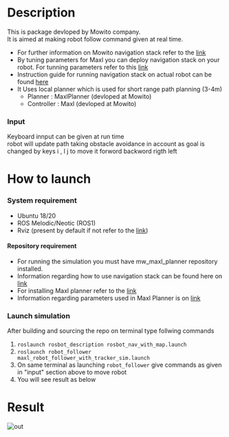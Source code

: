 # Description
This is package devloped by Mowito company. <br/>
It is aimed at making robot follow command given at real time.<br/> 
* For further information on Mowito navigation stack refer to the [link](https://mowito-navstack.readthedocs.io/en/latest/Introduction.html)<br/>
* By tuning parameters for Maxl you can deploy navigation stack on your robot. For tunning parameters refer to this [link](https://mowito-navstack.readthedocs.io/en/latest/tune_maxl.html)<br/>
* Instruction guide for running navigation stack on actual robot can be found [here](https://mowito-navstack.readthedocs.io/en/latest/rosbot_real.html)<br/>
* It Uses local planner which is used for short range path planning (3-4m)<br/>
    * Planner : MaxlPlanner (devloped at Mowito)<br/>
    * Controller : Maxl (devloped at Mowito)<br/>

### Input
Keyboard innput can be given at run time<br/> 
robot will update path taking obstacle avoidance in account as goal is changed by keys i , l j to move it forword backword rigth left 

# How to launch
### System requirement
* Ubuntu 18/20<br/>
* ROS Melodic/Neotic (ROS1)<br/>
* Rviz (present by default if not refer to the [link](http://wiki.ros.org/rviz/UserGuide))<br/>

#### Repository requirement
* For running the simulation you must have mw_maxl_planner repository installed.<br/>
* Information regarding how to use navigation stack can be found here on [link](https://mowito-navstack.readthedocs.io/en/latest/how_to_use_mowito.html)<br/>
* For installing Maxl planner refer to the [link](https://mowito-navstack.readthedocs.io/en/latest/Installation.html)
* Information regarding parameters used in Maxl Planner is on [link](https://mowito-navstack.readthedocs.io/en/latest/config_maxl.html)
### Launch simulation
After building and sourcing the repo on terminal type follwing commands 
1. ```roslaunch rosbot_description rosbot_nav_with_map.launch ```
2. ```roslaunch robot_follower maxl_robot_follower_with_tracker_sim.launch ```
3. On same terminal as launching ```robot_follower``` give commands as given in "input" section above to move robot <br/>
4. You will see result as below

# Result
![out](https://user-images.githubusercontent.com/51331480/113501537-83b5a880-9543-11eb-8aba-99b28ba33679.gif)